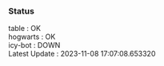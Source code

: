 ### Status


table : OK  
hogwarts : OK  
icy-bot : DOWN  
Latest Update : 2023-11-08 17:07:08.653320
